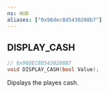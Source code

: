 ```yaml
---
ns: HUD
aliases: ["0x96dec8d5430208b7"]
---
```

## DISPLAY_CASH

```c
// 0x96DEC8D5430208B7
void DISPLAY_CASH(bool Value);
```

Dipslays the playes cash.

